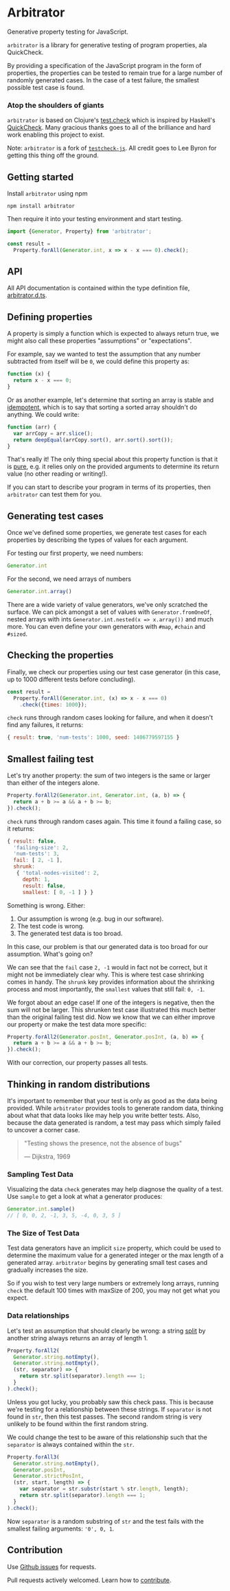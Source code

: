 Arbitrator
=========

Generative property testing for JavaScript.

`arbitrator` is a library for generative testing of program properties,
ala QuickCheck.

By providing a specification of the JavaScript program in the form of
properties, the properties can be tested to remain true for a large number of
randomly generated cases. In the case of a test failure, the smallest possible
test case is found.


### Atop the shoulders of giants

`arbitrator` is based on Clojure's [test.check](https://github.com/clojure/test.check)
which is inspired by Haskell's [QuickCheck](https://hackage.haskell.org/package/QuickCheck).
Many gracious thanks goes to all of the
brilliance and hard work enabling this project to exist.

Note: `arbitrator` is a fork of [`testcheck-js`](https://github.com/leebyron/testcheck-js).
All credit goes to Lee Byron for getting this thing off the ground.


Getting started
---------------

Install `arbitrator` using npm

```shell
npm install arbitrator
```

Then require it into your testing environment and start testing.

```javascript
import {Generator, Property} from 'arbitrator';

const result =
  Property.forAll(Generator.int, x => x - x === 0).check();
```


API
---

All API documentation is contained within the type definition file, [arbitrator.d.ts](./type-definitions/arbitrator.d.ts).


Defining properties
-------------------

A property is simply a function which is expected to always return true, we
might also call these properties "assumptions" or "expectations".

For example, say we wanted to test the assumption that any number subtracted
from itself will be `0`, we could define this property as:

```javascript
function (x) {
  return x - x === 0;
}
```

Or as another example, let's determine that sorting an array is stable and
[idempotent](http://en.wikipedia.org/wiki/Idempotence), which is to say that
sorting a sorted array shouldn't do anything. We could write:

```javascript
function (arr) {
  var arrCopy = arr.slice();
  return deepEqual(arrCopy.sort(), arr.sort().sort());
}
```

That's really it! The only thing special about this property function is that it
is [pure](http://en.wikipedia.org/wiki/Pure_function), e.g. it relies only on
the provided arguments to determine its return value (no other reading
or writing!).

If you can start to describe your program in terms of its properties, then
`arbitrator` can test them for you.


Generating test cases
---------------------

Once we've defined some properties, we generate test cases for each properties
by describing the types of values for each argument.

For testing our first property, we need numbers:

```javascript
Generator.int
```

For the second, we need arrays of numbers

```javascript
Generator.int.array()
```

There are a wide variety of value generators, we've only scratched the surface.
We can pick amongst a set of values with
`Generator.fromOneOf`, nested arrays with ints `Generator.int.nested(x => x.array())` and
much more. You can even define your own generators with `#map`, `#chain`
and `#sized`.


Checking the properties
-----------------------

Finally, we check our properties using our test case generator (in this case,
up to 1000 different tests before concluding).

```javascript
const result =
  Property.forAll(Generator.int, (x) => x - x === 0)
    .check({times: 1000});
```

`check` runs through random cases looking for failure, and when it doesn't find
any failures, it returns:

```javascript
{ result: true, 'num-tests': 1000, seed: 1406779597155 }
```


Smallest failing test
---------------------

Let's try another property: the sum of two integers is the same or larger than
either of the integers alone.

```javascript
Property.forAll2(Generator.int, Generator.int, (a, b) => {
  return a + b >= a && a + b >= b;
}).check();
```

`check` runs through random cases again. This time it found a failing case, so
it returns:

```javascript
{ result: false,
  'failing-size': 2,
  'num-tests': 3,
  fail: [ 2, -1 ],
  shrunk:
   { 'total-nodes-visited': 2,
     depth: 1,
     result: false,
     smallest: [ 0, -1 ] } }
```

Something is wrong. Either:

  1. Our assumption is wrong (e.g. bug in our software).
  2. The test code is wrong.
  3. The generated test data is too broad.

In this case, our problem is that our generated data is too broad for our
assumption. What's going on?

We can see that the `fail` case `2, -1` would in fact not be correct, but it
might not be immediately clear why. This is where test case shrinking comes in
handy. The `shrunk` key provides information about the shrinking process and
most importantly, the `smallest` values that still fail: `0, -1`.

We forgot about an edge case! If one of the integers is negative, then the sum
will not be larger. This shrunken test case illustrated this much better than
the original failing test did. Now we know that we can either improve our
property or make the test data more specific:

```javascript
Property.forAll2(Generator.posInt, Generator.posInt, (a, b) => {
  return a + b >= a && a + b >= b;
}).check();
```

With our correction, our property passes all tests.


Thinking in random distributions
--------------------------------

It's important to remember that your test is only as good as the data being
provided. While `arbitrator` provides tools to generate random data, thinking
about what that data looks like may help you write better tests. Also, because
the data generated is random, a test may pass which simply failed to uncover
a corner case.

> "Testing shows the presence, not the absence of bugs"
>
> — Dijkstra, 1969

### Sampling Test Data

Visualizing the data `check` generates may help diagnose the quality of a test.
Use `sample` to get a look at what a generator produces:

```javascript
Generator.int.sample()
// [ 0, 0, 2, -1, 3, 5, -4, 0, 3, 5 ]
```

### The Size of Test Data

Test data generators have an implicit `size` property, which could be used to
determine the maximum value for a generated integer or the max length of a
generated array. `arbitrator` begins by generating small test cases and gradually
increases the size.

So if you wish to test very large numbers or extremely long arrays, running
`check` the default 100 times with maxSize of 200, you may not get what
you expect.

### Data relationships

Let's test an assumption that should clearly be wrong: a string [split](https://developer.mozilla.org/en-US/docs/Web/JavaScript/Reference/Global_Objects/String/split)
by another string always returns an array of length 1.

```javascript
Property.forAll2(
  Generator.string.notEmpty(),
  Generator.string.notEmpty(),
  (str, separator) => {
    return str.split(separator).length === 1;
  }
).check();
```

Unless you got lucky, you probably saw this check pass. This is because we're
testing for a relationship between these strings. If `separator` is not found
in `str`, then this test passes. The second random string is very unlikely to
be found within the first random string.

We could change the test to be aware of this relationship such that the
`separator` is always contained within the `str`.

```javascript
Property.forAll3(
  Generator.string.notEmpty(),
  Generator.posInt,
  Generator.strictPosInt,
  (str, start, length) => {
    var separator = str.substr(start % str.length, length);
    return str.split(separator).length === 1;
  }
).check();
```

Now `separator` is a random substring of `str` and the test fails with the
smallest failing arguments: `'0', 0, 1`.


Contribution
------------

Use [Github issues](https://github.com/srijs/arbitrator/issues) for requests.

Pull requests actively welcomed. Learn how to [contribute](./CONTRIBUTING.md).
